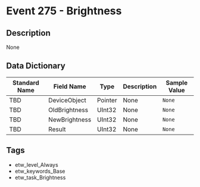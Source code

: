 # Event 275 - Brightness

## Description
None

## Data Dictionary
|Standard Name|Field Name|Type|Description|Sample Value|
|---|---|---|---|---|
|TBD|DeviceObject|Pointer|None|`None`|
|TBD|OldBrightness|UInt32|None|`None`|
|TBD|NewBrightness|UInt32|None|`None`|
|TBD|Result|UInt32|None|`None`|

## Tags
* etw_level_Always
* etw_keywords_Base
* etw_task_Brightness